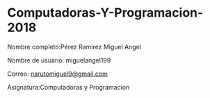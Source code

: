 # Computadoras-Y-Programacion-2018
Nombre completo:Pérez Ramirez Miguel Angel

Nombre de usuario: miguelangel199

Correo: narutomiguel9@gmail.com

Asignatura:Computadoras y Programacion
